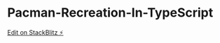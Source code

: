 # Pacman-Recreation-In-TypeScript

[Edit on StackBlitz ⚡️](https://stackblitz.com/edit/typescript-wlj4rh)